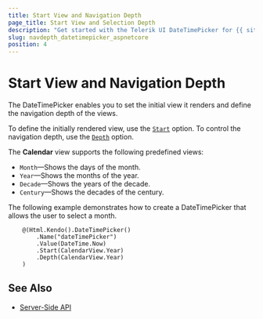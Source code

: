 ```yaml
---
title: Start View and Navigation Depth
page_title: Start View and Selection Depth
description: "Get started with the Telerik UI DateTimePicker for {{ site.framework }} and learn how to define the start view and control the navigation depth."
slug: navdepth_datetimepicker_aspnetcore
position: 4
---
```


# Start View and Navigation Depth

The DateTimePicker enables you to set the initial view it renders and define the navigation depth of the views.

To define the initially rendered view, use the [`Start`](/api/Kendo.Mvc.UI.Fluent/DateTimePickerBuilder#startkendomvcuicalendarview) option. To control the navigation depth, use the [`Depth`](/api/Kendo.Mvc.UI.Fluent/DateTimePickerBuilder#depthkendomvcuicalendarview) option.

The **Calendar** view supports the following predefined views:
* `Month`&mdash;Shows the days of the month.
* `Year`&mdash;Shows the months of the year.
* `Decade`&mdash;Shows the years of the decade.
* `Century`&mdash;Shows the decades of the century.

The following example demonstrates how to create a DateTimePicker that allows the user to select a month.

```HtmlHelper
    @(Html.Kendo().DateTimePicker()
        .Name("dateTimePicker")
        .Value(DateTime.Now)
        .Start(CalendarView.Year)
        .Depth(CalendarView.Year)
    )
```

## See Also

* [Server-Side API](/api/datetimepicker)
